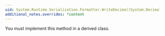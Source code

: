 ```yaml
---
uid: System.Runtime.Serialization.Formatter.WriteDecimal(System.Decimal,System.String)
additional_notes.overrides: *content
---
```


<p>You must implement this method in a derived class.</p>


